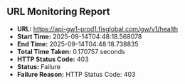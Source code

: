 ## URL Monitoring Report

- **URL:** https://api-gw1-prod1.fisglobal.com/gw/v1/health
- **Start Time:** 2025-09-14T04:48:18.568078
- **End Time:** 2025-09-14T04:48:18.738835
- **Total Time Taken:** 0.170757 seconds
- **HTTP Status Code:** 403
- **Status:** Failure
- **Failure Reason:** HTTP Status Code: 403
